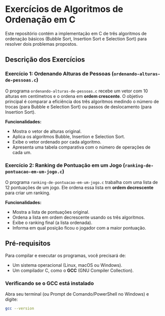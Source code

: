 # Exercícios de Algoritmos de Ordenação em C

Este repositório contém a implementação em C de três algoritmos de ordenação básicos (Bubble Sort, Insertion Sort e Selection Sort) para resolver dois problemas propostos.

## Descrição dos Exercícios

### Exercício 1: Ordenando Alturas de Pessoas (`ordenando-alturas-de-pessoas.c`)

O programa `ordenando-alturas-de-pessoas.c` recebe um vetor com 10 alturas em centímetros e o ordena em **ordem crescente**. O objetivo principal é comparar a eficiência dos três algoritmos medindo o número de trocas (para Bubble e Selection Sort) ou passos de deslocamento (para Insertion Sort).

**Funcionalidades:**
-   Mostra o vetor de alturas original.
-   Aplica os algoritmos Bubble, Insertion e Selection Sort.
-   Exibe o vetor ordenado por cada algoritmo.
-   Apresenta uma tabela comparativa com o número de operações de cada um.

### Exercício 2: Ranking de Pontuação em um Jogo (`ranking-de-pontuacao-em-um-jogo.c`)

O programa `ranking-de-pontuacao-em-um-jogo.c` trabalha com uma lista de 12 pontuações de um jogo. Ele ordena essa lista em **ordem decrescente** para criar um ranking.

**Funcionalidades:**
-   Mostra a lista de pontuações original.
-   Ordena a lista em ordem decrescente usando os três algoritmos.
-   Exibe o ranking final (a lista ordenada).
-   Informa em qual posição ficou o jogador com a maior pontuação.

## Pré-requisitos

Para compilar e executar os programas, você precisará de:
-   Um sistema operacional (Linux, macOS ou Windows).
-   Um compilador C, como o **GCC** (GNU Compiler Collection).

### Verificando se o GCC está instalado

Abra seu terminal (ou Prompt de Comando/PowerShell no Windows) e digite:
```sh
gcc --version
